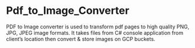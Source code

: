 # Pdf_to_Image_Converter
PDF to Image converter is used to transform pdf pages to high quality PNG, JPG, JPEG image formats.
It takes files from C# console application from client’s location then convert & store images on GCP buckets.
